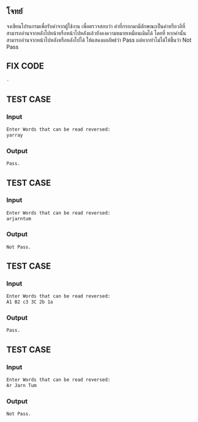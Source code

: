 ## โจทย์

จงเขียนโปรแกรมเพื่อรับคำจากผู้ใช้งาน เพื่อตรวจสอบว่า คำที่กรอกมามีลักษณะเป็นคำหรือวลีที่สามารถอ่านจากหลังไปหน้าหรือหน้าไปหลังแล้วยังคงความหมายเหมือนเดิมได้ โดยที่ หากคำนั้นสามารถอ่านจากหน้าไปหลังหรือหลังไปได้ ให้แสดงผลลัพธ์ว่า Pass แต่หากทำไม่ได้ให้ขึ้นว่า Not Pass


## FIX CODE
```c++
-
```

## TEST CASE
### Input
```bash
Enter Words that can be read reversed: 
yarray
```
### Output
```bash
Pass.
```

## TEST CASE
### Input
```bash
Enter Words that can be read reversed: 
arjarntum
```
### Output
```bash
Not Pass.
```

## TEST CASE
### Input
```bash
Enter Words that can be read reversed: 
A1 B2 c3 3C 2b 1a
```
### Output
```bash
Pass.
```

## TEST CASE
### Input
```bash
Enter Words that can be read reversed: 
Ar Jarn Tum
```
### Output
```bash
Not Pass.
```


